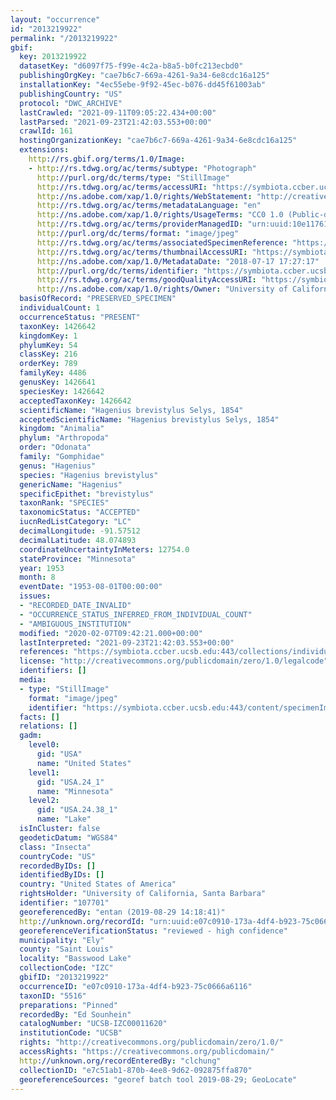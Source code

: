 ```yaml
---
layout: "occurrence"
id: "2013219922"
permalink: "/2013219922"
gbif:
  key: 2013219922
  datasetKey: "d6097f75-f99e-4c2a-b8a5-b0fc213ecbd0"
  publishingOrgKey: "cae7b6c7-669a-4261-9a34-6e8cdc16a125"
  installationKey: "4ec55ebe-9f92-45ec-b076-dd45f61003ab"
  publishingCountry: "US"
  protocol: "DWC_ARCHIVE"
  lastCrawled: "2021-09-11T09:05:22.434+00:00"
  lastParsed: "2021-09-23T21:42:03.553+00:00"
  crawlId: 161
  hostingOrganizationKey: "cae7b6c7-669a-4261-9a34-6e8cdc16a125"
  extensions:
    http://rs.gbif.org/terms/1.0/Image:
    - http://rs.tdwg.org/ac/terms/subtype: "Photograph"
      http://purl.org/dc/terms/type: "StillImage"
      http://rs.tdwg.org/ac/terms/accessURI: "https://symbiota.ccber.ucsb.edu:443/content/specimenImages/UCSB_IZC/UCSB-IZC00011/UCSB-IZC00011620_lg.jpg"
      http://ns.adobe.com/xap/1.0/rights/WebStatement: "http://creativecommons.org/publicdomain/zero/1.0/"
      http://rs.tdwg.org/ac/terms/metadataLanguage: "en"
      http://ns.adobe.com/xap/1.0/rights/UsageTerms: "CC0 1.0 (Public-domain)"
      http://rs.tdwg.org/ac/terms/providerManagedID: "urn:uuid:10e11761-2250-4ccc-a721-55671864d321"
      http://purl.org/dc/terms/format: "image/jpeg"
      http://rs.tdwg.org/ac/terms/associatedSpecimenReference: "https://symbiota.ccber.ucsb.edu:443/collections/individual/index.php?occid=107701"
      http://rs.tdwg.org/ac/terms/thumbnailAccessURI: "https://symbiota.ccber.ucsb.edu:443/content/specimenImages/UCSB_IZC/UCSB-IZC00011/UCSB-IZC00011620_tn.jpg"
      http://ns.adobe.com/xap/1.0/MetadataDate: "2018-07-17 17:27:17"
      http://purl.org/dc/terms/identifier: "https://symbiota.ccber.ucsb.edu:443/content/specimenImages/UCSB_IZC/UCSB-IZC00011/UCSB-IZC00011620_lg.jpg"
      http://rs.tdwg.org/ac/terms/goodQualityAccessURI: "https://symbiota.ccber.ucsb.edu:443/content/specimenImages/UCSB_IZC/UCSB-IZC00011/UCSB-IZC00011620.jpg"
      http://ns.adobe.com/xap/1.0/rights/Owner: "University of California, Santa Barbara"
  basisOfRecord: "PRESERVED_SPECIMEN"
  individualCount: 1
  occurrenceStatus: "PRESENT"
  taxonKey: 1426642
  kingdomKey: 1
  phylumKey: 54
  classKey: 216
  orderKey: 789
  familyKey: 4486
  genusKey: 1426641
  speciesKey: 1426642
  acceptedTaxonKey: 1426642
  scientificName: "Hagenius brevistylus Selys, 1854"
  acceptedScientificName: "Hagenius brevistylus Selys, 1854"
  kingdom: "Animalia"
  phylum: "Arthropoda"
  order: "Odonata"
  family: "Gomphidae"
  genus: "Hagenius"
  species: "Hagenius brevistylus"
  genericName: "Hagenius"
  specificEpithet: "brevistylus"
  taxonRank: "SPECIES"
  taxonomicStatus: "ACCEPTED"
  iucnRedListCategory: "LC"
  decimalLongitude: -91.57512
  decimalLatitude: 48.074893
  coordinateUncertaintyInMeters: 12754.0
  stateProvince: "Minnesota"
  year: 1953
  month: 8
  eventDate: "1953-08-01T00:00:00"
  issues:
  - "RECORDED_DATE_INVALID"
  - "OCCURRENCE_STATUS_INFERRED_FROM_INDIVIDUAL_COUNT"
  - "AMBIGUOUS_INSTITUTION"
  modified: "2020-02-07T09:42:21.000+00:00"
  lastInterpreted: "2021-09-23T21:42:03.553+00:00"
  references: "https://symbiota.ccber.ucsb.edu:443/collections/individual/index.php?occid=107701"
  license: "http://creativecommons.org/publicdomain/zero/1.0/legalcode"
  identifiers: []
  media:
  - type: "StillImage"
    format: "image/jpeg"
    identifier: "https://symbiota.ccber.ucsb.edu:443/content/specimenImages/UCSB_IZC/UCSB-IZC00011/UCSB-IZC00011620_lg.jpg"
  facts: []
  relations: []
  gadm:
    level0:
      gid: "USA"
      name: "United States"
    level1:
      gid: "USA.24_1"
      name: "Minnesota"
    level2:
      gid: "USA.24.38_1"
      name: "Lake"
  isInCluster: false
  geodeticDatum: "WGS84"
  class: "Insecta"
  countryCode: "US"
  recordedByIDs: []
  identifiedByIDs: []
  country: "United States of America"
  rightsHolder: "University of California, Santa Barbara"
  identifier: "107701"
  georeferencedBy: "entan (2019-08-29 14:18:41)"
  http://unknown.org/recordId: "urn:uuid:e07c0910-173a-4df4-b923-75c0666a6116"
  georeferenceVerificationStatus: "reviewed - high confidence"
  municipality: "Ely"
  county: "Saint Louis"
  locality: "Basswood Lake"
  collectionCode: "IZC"
  gbifID: "2013219922"
  occurrenceID: "e07c0910-173a-4df4-b923-75c0666a6116"
  taxonID: "5516"
  preparations: "Pinned"
  recordedBy: "Ed Sounhein"
  catalogNumber: "UCSB-IZC00011620"
  institutionCode: "UCSB"
  rights: "http://creativecommons.org/publicdomain/zero/1.0/"
  accessRights: "https://creativecommons.org/publicdomain/"
  http://unknown.org/recordEnteredBy: "clchung"
  collectionID: "e7c51ab1-870b-4ee8-9d62-092875ffa870"
  georeferenceSources: "georef batch tool 2019-08-29; GeoLocate"
---
```


